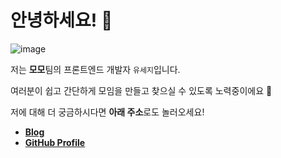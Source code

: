 # 안녕하세요! 👋

![image](https://user-images.githubusercontent.com/28296575/175560207-d918025a-39ce-4ede-8cf2-e9fc51840227.png)

저는 **모모**팀의 프론트엔드 개발자 `유세지`입니다.

여러분이 쉽고 간단하게 모임을 만들고 찾으실 수 있도록 노력중이에요 🦾

저에 대해 더 궁금하시다면 **아래 주소**로도 놀러오세요!

- **[Blog](https://usage.tistory.com/)**
- **[GitHub Profile](https://github.com/usageness)** 
